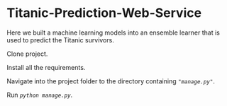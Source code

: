 # Titanic-Prediction-Web-Service
Here we built a machine learning models into an ensemble learner that is used to predict the Titanic survivors.


Clone project. 

Install all the requirements.

Navigate into the project folder to the directory containing <code>*"manage.py"*</code>.

Run <code>*python manage.py*</code>.
